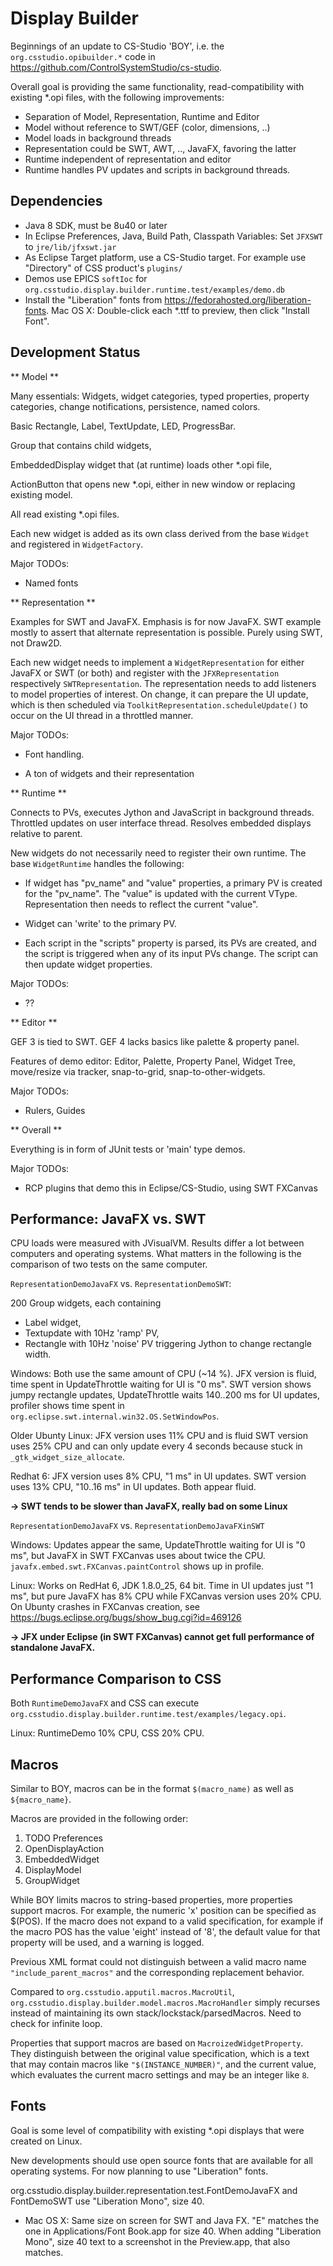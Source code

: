 Display Builder
===============

Beginnings of an update to CS-Studio 'BOY',
i.e. the `org.csstudio.opibuilder.*` code in 
https://github.com/ControlSystemStudio/cs-studio.

Overall goal is providing the same functionality, read-compatibility with existing *.opi files,
with the following improvements:

 * Separation of Model, Representation, Runtime and Editor
 * Model without reference to SWT/GEF (color, dimensions, ..)
 * Model loads in background threads
 * Representation could be SWT, AWT, .., JavaFX, favoring the latter
 * Runtime independent of representation and editor
 * Runtime handles PV updates and scripts in background threads.
 

Dependencies
------------

 * Java 8 SDK, must be 8u40 or later
 * In Eclipse Preferences, Java, Build Path, Classpath Variables: Set `JFXSWT` to `jre/lib/jfxswt.jar`
 * As Eclipse Target platform, use a CS-Studio target. For example use "Directory" of CSS product's `plugins/`
 * Demos use EPICS `softIoc` for `org.csstudio.display.builder.runtime.test/examples/demo.db`
 * Install the "Liberation" fonts from https://fedorahosted.org/liberation-fonts.
   Mac OS X: Double-click each *.ttf to preview, then click "Install Font".
 

Development Status
------------------

** Model **

Many essentials: Widgets, widget categories, typed properties, property categories, change notifications, persistence, named colors.

Basic Rectangle, Label, TextUpdate, LED, ProgressBar.

Group that contains child widgets,

EmbeddedDisplay widget that (at runtime) loads other *.opi file,

ActionButton that opens new *.opi, either in new window or replacing existing model.

All read existing *.opi files.

Each new widget is added as its own class derived from the base `Widget` and registered in `WidgetFactory`.

Major TODOs:

 * Named fonts

** Representation **

Examples for SWT and JavaFX.
Emphasis is for now JavaFX.
SWT example mostly to assert that alternate representation is possible. Purely using SWT, not Draw2D.

Each new widget needs to implement a `WidgetRepresentation` for either JavaFX or SWT (or both) and register with the `JFXRepresentation` respectively `SWTRepresentation`.
The representation needs to add listeners to model properties of interest.
On change, it can prepare the UI update, which is then scheduled via `ToolkitRepresentation.scheduleUpdate()`
to occur on the UI thread in a throttled manner.

Major TODOs:
 * Font handling.

 * A ton of widgets and their representation
 
** Runtime **

Connects to PVs, executes Jython and JavaScript in background threads.
Throttled updates on user interface thread.
Resolves embedded displays relative to parent.

New widgets do not necessarily need to register their own runtime.
The base `WidgetRuntime` handles the following:

 * If widget has "pv_name" and "value" properties, a primary PV is created for
   the "pv_name". The "value" is updated with the current VType.
   Representation then needs to reflect the current "value".
   
 * Widget can 'write' to the primary PV.
    
 * Each script in the "scripts" property is parsed, its PVs are created,
   and the script is triggered when any of its input PVs change.
   The script can then update widget properties.

Major TODOs:

 * ??
 
** Editor **

GEF 3 is tied to SWT. GEF 4 lacks basics like palette & property panel.

Features of demo editor:
Editor, Palette, Property Panel, Widget Tree,
move/resize via tracker, snap-to-grid, snap-to-other-widgets.

Major TODOs:

 * Rulers, Guides


** Overall **

Everything is in form of JUnit tests or 'main' type demos.

Major TODOs:

 * RCP plugins that demo this in Eclipse/CS-Studio, using SWT FXCanvas


Performance: JavaFX vs. SWT
---------------------------

CPU loads were measured with JVisualVM.
Results differ a lot between computers and operating systems.
What matters in the following is the comparison of two tests on the same computer.

`RepresentationDemoJavaFX` vs. `RepresentationDemoSWT`:

 200 Group widgets, each containing
 - Label widget,
 - Textupdate with 10Hz 'ramp' PV,
 - Rectangle with 10Hz 'noise' PV triggering Jython to change rectangle width.

Windows:
Both use the same amount of CPU (~14 %).
JFX version is fluid, time spent in UpdateThrottle waiting for UI is "0 ms".
SWT version shows jumpy rectangle updates, UpdateThrottle waits 140..200 ms for UI updates, profiler shows time spent in `org.eclipse.swt.internal.win32.OS.SetWindowPos`.

Older Ubunty Linux:
JFX version uses 11% CPU and is fluid
SWT version uses 25% CPU and can only update every 4 seconds because stuck in `_gtk_widget_size_allocate`.

Redhat 6:
JFX version uses 8% CPU, "1 ms" in UI updates.
SWT version uses 13% CPU, "10..16 ms" in UI updates.
Both appear fluid.


__-> SWT tends to be slower than JavaFX, really bad on some Linux__


`RepresentationDemoJavaFX` vs. `RepresentationDemoJavaFXinSWT`

Windows: 
Updates appear the same,  UpdateThrottle waiting for UI is "0 ms",
but JavaFX in SWT FXCanvas uses about twice the CPU.
`javafx.embed.swt.FXCanvas.paintControl` shows up in profile.

Linux:
Works on RedHat 6, JDK 1.8.0_25, 64 bit.
Time in UI updates just "1 ms", but pure JavaFX has 8% CPU while FXCanvas version uses 20% CPU.
On Ubunty crashes in FXCanvas creation, see https://bugs.eclipse.org/bugs/show_bug.cgi?id=469126

__-> JFX under Eclipse (in SWT FXCanvas) cannot get full performance of standalone JavaFX.__


Performance Comparison to CSS
-----------------------------

Both `RuntimeDemoJavaFX` and CSS can execute
`org.csstudio.display.builder.runtime.test/examples/legacy.opi`.

Linux: RuntimeDemo 10% CPU, CSS 20% CPU.


Macros
------

Similar to BOY, macros can be in the format `$(macro_name)` as well as `${macro_name}`.

Macros are provided in the following order:

  1. TODO Preferences
  2. OpenDisplayAction
  3. EmbeddedWidget
  4. DisplayModel
  5. GroupWidget

While BOY limits macros to string-based properties, more properties support macros.
For example, the numeric 'x' position can be specified as $(POS).
If the macro does not expand to a valid specification, for example if the macro POS has the value 'eight'
instead of '8', the default value for that property will be used, and a warning is logged.

Previous XML format could not distinguish between a valid macro name `"include_parent_macros"`
and the corresponding replacement behavior.

Compared to `org.csstudio.apputil.macros.MacroUtil`, `org.csstudio.display.builder.model.macros.MacroHandler` simply recurses instead of maintaining its own stack/lockstack/parsedMacros.
Need to check for infinite loop.

Properties that support macros are based on `MacroizedWidgetProperty`.
They distinguish between the original value specification,
which is a text that may contain macros like `"$(INSTANCE_NUMBER)"`,
and the current value, which evaluates the current macro settings and may be an integer like `8`.


Fonts
-----

Goal is some level of compatibility with existing *.opi displays that were created on Linux.

New developments should use open source fonts that are available for all operating systems.
For now planning to use "Liberation" fonts.

org.csstudio.display.builder.representation.test.FontDemoJavaFX and FontDemoSWT use "Liberation Mono", size 40.

 * Mac OS X:
   Same size on screen for SWT and Java FX.
   "E" matches the one in Applications/Font Book.app for size 40.
   When adding "Liberation Mono", size 40 text to a screenshot in the Preview.app,
   that also matches.

 